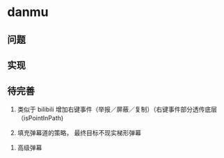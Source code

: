 # danmu

## 问题

<!-- 1. 全屏时，弹幕字体过大 -->

## 实现

<!-- 1. vision -> chimee -->

## 待完善

<!-- 1. 增加 css 弹幕， 供用户选择 -->

1. 类似于 bilibili 增加右键事件（举报／屏蔽／复制）（右键事件部分透传底层 （isPointInPath)

1. 填充弹幕道的策略， 最终目标不现实梯形弹幕

<!-- 1. 配置项扩展 -->

1. 高级弹幕